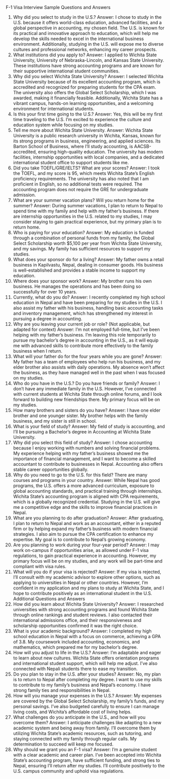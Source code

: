 

F-1 Visa Interview Sample Questions and Answers
1. Why did you select to study in the U.S.?
Answer: I chose to study in the U.S. because it offers world-class education, advanced facilities, and a global perspective in accounting, my chosen field. The U.S. is known for its practical and innovative approach to education, which will help me develop the skills needed to excel in the international business environment. Additionally, studying in the U.S. will expose me to diverse cultures and professional networks, enhancing my career prospects.
2. What institutions did you apply to?
Answer: I applied to Wichita State University, University of Nebraska-Lincoln, and Kansas State University. These institutions have strong accounting programs and are known for their supportive international student communities.
3. Why did you select Wichita State University?
Answer: I selected Wichita State University because of its excellent accounting program, which is accredited and recognized for preparing students for the CPA exam. The university also offers the Global Select Scholarship, which I was awarded, making it financially feasible. Additionally, Wichita State has a vibrant campus, hands-on learning opportunities, and a welcoming environment for international students.
4. Is this your first time going to the U.S.?
Answer: Yes, this will be my first time traveling to the U.S. I’m excited to experience the culture and education system while focusing on my studies.
5. Tell me more about Wichita State University.
Answer: Wichita State University is a public research university in Wichita, Kansas, known for its strong programs in business, engineering, and applied sciences. Its Barton School of Business, where I’ll study accounting, is AACSB-accredited, ensuring high-quality education. The university has modern facilities, internship opportunities with local companies, and a dedicated international student office to support students like me.
6. Did you take TOEFL/GRE/IELTS? What are your scores?
Answer: I took the TOEFL, and my score is 95, which meets Wichita State’s English proficiency requirements. The university has also noted that I am proficient in English, so no additional tests were required. The accounting program does not require the GRE for undergraduate admission.
7. What are your summer vacation plans? Will you return home for the summer?
Answer: During summer vacations, I plan to return to Nepal to spend time with my family and help with my father’s business. If there are internship opportunities in the U.S. related to my studies, I may consider staying to gain practical experience, but my primary plan is to return home.
8. Who is paying for your education?
Answer: My education is funded through a combination of personal funds from my family, the Global Select Scholarship worth $5,100 per year from Wichita State University, and my savings. My family has sufficient resources to support my studies.
9. What does your sponsor do for a living?
Answer: My father owns a retail business in Kapilvastu, Nepal, dealing in consumer goods. His business is well-established and provides a stable income to support my education.
10. Where does your sponsor work?
Answer: My brother runs his own business. He manages the operations and has been doing so successfully for over 10 years.
1.  Currently, what do you do?
Answer: I recently completed my high school education in Nepal and have been preparing for my studies in the U.S. I also assist my father with his business, handling basic accounting tasks and inventory management, which has strengthened my interest in pursuing a degree in accounting.
1.  Why are you leaving your current job or role? (Not applicable, but adapted for context)
Answer: I’m not employed full-time, but I’ve been helping with my father’s business. I’m leaving this role temporarily to pursue my bachelor’s degree in accounting in the U.S., as it will equip me with advanced skills to contribute more effectively to the family business when I return.
1.  What will your father do for the four years while you are gone?
Answer: My father has a team of employees who help run his business, and my elder brother also assists with daily operations. My absence won’t affect the business, as they have managed well in the past when I was focused on my studies.
1.  Who do you have in the U.S.? Do you have friends or family?
Answer: I don’t have any immediate family in the U.S. However, I’ve connected with current students at Wichita State through online forums, and I look forward to building new friendships there. My primary focus will be on my studies.
1.  How many brothers and sisters do you have?
Answer: I have one elder brother and one younger sister. My brother helps with the family business, and my sister is still in school.
1.  What is your field of study?
Answer: My field of study is accounting, and I’ll be pursuing a Bachelor’s degree in Accounting at Wichita State University.
1.  Why did you select this field of study?
Answer: I chose accounting because I enjoy working with numbers and solving financial problems. My experience helping with my father’s business showed me the importance of financial management, and I want to become a skilled accountant to contribute to businesses in Nepal. Accounting also offers stable career opportunities globally.
1.  Why do you need to go to the U.S. for this field? There are many courses and programs in your country.
Answer: While Nepal has good programs, the U.S. offers a more advanced curriculum, exposure to global accounting standards, and practical training through internships. Wichita State’s accounting program is aligned with CPA requirements, which is a globally recognized credential. Studying in the U.S. will give me a competitive edge and the skills to improve financial practices in Nepal.
1.  What are you planning to do after graduation?
Answer: After graduating, I plan to return to Nepal and work as an accountant, either in a reputed firm or by helping expand my father’s business with modern financial strategies. I also aim to pursue the CPA certification to enhance my expertise. My goal is to contribute to Nepal’s growing economy.
1.  Are you planning to work during your four-year period?
Answer: I may work on-campus if opportunities arise, as allowed under F-1 visa regulations, to gain practical experience in accounting. However, my primary focus will be on my studies, and any work will be part-time and compliant with visa rules.
1.  What will you do if your visa is rejected?
Answer: If my visa is rejected, I’ll consult with my academic advisor to explore other options, such as applying to universities in Nepal or other countries. However, I’m confident in my application and my plans to study at Wichita State, and I hope to contribute positively as an international student in the U.S.
Additional Questions and Answers
1.  How did you learn about Wichita State University?
Answer: I researched universities with strong accounting programs and found Wichita State through online rankings and student reviews. I also contacted their international admissions office, and their responsiveness and scholarship opportunities confirmed it was the right choice.
1.  What is your academic background?
Answer: I completed my high school education in Nepal with a focus on commerce, achieving a GPA of 3.8. My coursework included accounting, economics, and mathematics, which prepared me for my bachelor’s degree.
1.  How will you adjust to life in the U.S.?
Answer: I’m adaptable and eager to learn about new cultures. Wichita State offers orientation programs and international student support, which will help me adjust. I’ve also connected with Nepali students there to ease my transition.
1.  Do you plan to stay in the U.S. after your studies?
Answer: No, my plan is to return to Nepal after completing my degree. I want to use my skills to contribute to my family’s business and Nepal’s economy. I have strong family ties and responsibilities in Nepal.
1.  How will you manage your expenses in the U.S.?
Answer: My expenses are covered by the Global Select Scholarship, my family’s funds, and my personal savings. I’ve also budgeted carefully to ensure I can manage living costs, and Wichita’s affordable cost of living helps.
1.  What challenges do you anticipate in the U.S., and how will you overcome them?
Answer: I anticipate challenges like adapting to a new academic system and being away from family. I’ll overcome them by utilizing Wichita State’s academic resources, such as tutoring, and staying connected with my family through regular calls. My determination to succeed will keep me focused.
1.  Why should we grant you an F-1 visa?
Answer: I’m a genuine student with a clear academic and career plan. I’ve been accepted into Wichita State’s accounting program, have sufficient funding, and strong ties to Nepal, ensuring I’ll return after my studies. I’ll contribute positively to the U.S. campus community and uphold visa regulations.




